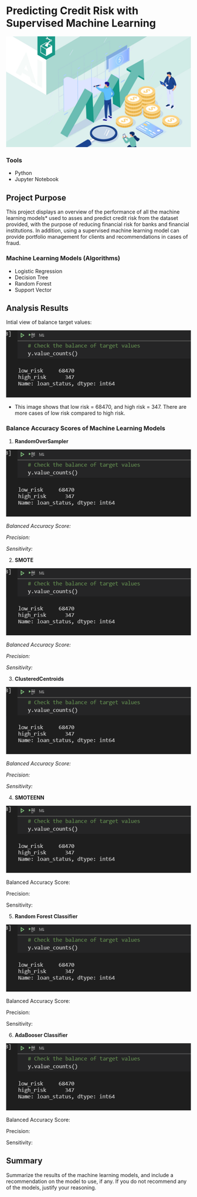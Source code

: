 # Predicting Credit Risk with Supervised Machine Learning 

![](https://github.com/MarielaKaradzhova/Credit_Risk_Analysis/blob/main/resources/cr.jpg)

### Tools
 - Python
 - Jupyter Notebook

## Project Purpose

This project displays an overview of the performance of all the machine learning models* used to asses and predict credit risk from the dataset provided, with the purpose of reducing financial risk for banks and financial institutions. In addition, using a supervised machine learning model can provide portfolio management for clients and recommendations in cases of fraud.


### Machine Learning Models (Algorithms)
 - Logistic Regression
 - Decision Tree
 - Random Forest
 - Support Vector 

##  Analysis Results
Intial view of balance target values:

![](https://github.com/MarielaKaradzhova/Credit_Risk_Analysis/blob/main/resources/df_bal.png)

 - This image shows that low risk = 68470, and high risk = 347. There are more cases of low risk compared to high risk. 

### Balance Accuracy Scores of Machine Learning Models


1. **RandomOverSampler** 


![](https://github.com/MarielaKaradzhova/Credit_Risk_Analysis/blob/main/resources/df_bal.png)
 
*Balanced Accuracy Score:*

*Precision:*

*Sensitivity:*


 
2. **SMOTE**


![](https://github.com/MarielaKaradzhova/Credit_Risk_Analysis/blob/main/resources/df_bal.png)

 
*Balanced Accuracy Score:*

*Precision:*

*Sensitivity:*



3. **ClusteredCentroids**


 ![](https://github.com/MarielaKaradzhova/Credit_Risk_Analysis/blob/main/resources/df_bal.png)
 
  
*Balanced Accuracy Score:*

*Precision:*

*Sensitivity:*



4. **SMOTEENN**


![](https://github.com/MarielaKaradzhova/Credit_Risk_Analysis/blob/main/resources/df_bal.png)

 
Balanced Accuracy Score: 

Precision:

Sensitivity:


5. **Random Forest Classifier**


![](https://github.com/MarielaKaradzhova/Credit_Risk_Analysis/blob/main/resources/df_bal.png)
 
  
Balanced Accuracy Score: 

Precision:

Sensitivity:


6. **AdaBooser Classifier**


![](https://github.com/MarielaKaradzhova/Credit_Risk_Analysis/blob/main/resources/df_bal.png)

 
Balanced Accuracy Score: 

Precision:

Sensitivity:


## Summary

Summarize the results of the machine learning models, and include a recommendation on the model to use, if any. If you do not recommend any of the models, justify your reasoning.

